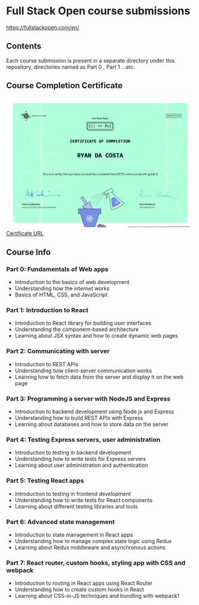 # Full Stack Open course submissions
https://fullstackopen.com/en/

## Contents
Each course submission is present in a separate directory under this repository, directories named as Part 0 , Part 1 ...etc.


## Course Completion Certificate
![course certificate](/certificate-fullstack.png)
[Certificate URL](https://studies.cs.helsinki.fi/stats/api/certificate/fullstackopen/en/ba8b5aded18fc33a664919c3501e4ebc)


## Course Info
### Part 0: Fundamentals of Web apps
- Introduction to the basics of web development
- Understanding how the internet works
- Basics of HTML, CSS, and JavaScript

### Part 1: Introduction to React
- Introduction to React library for building user interfaces
- Understanding the component-based architecture
- Learning about JSX syntax and how to create dynamic web pages

### Part 2: Communicating with server
- Introduction to REST APIs
- Understanding how client-server communication works
- Learning how to fetch data from the server and display it on the web page

### Part 3: Programming a server with NodeJS and Express
- Introduction to backend development using Node.js and Express
- Understanding how to build REST APIs with Express
- Learning about databases and how to store data on the server

### Part 4: Testing Express servers, user administration
- Introduction to testing in backend development
- Understanding how to write tests for Express servers
- Learning about user administration and authentication

### Part 5: Testing React apps
- Introduction to testing in frontend development
- Understanding how to write tests for React components
- Learning about different testing libraries and tools

### Part 6: Advanced state management
- Introduction to state management in React apps
- Understanding how to manage complex state logic using Redux
- Learning about Redux middleware and asynchronous actions

### Part 7: React router, custom hooks, styling app with CSS and webpack
- Introduction to routing in React apps using React Router
- Understanding how to create custom hooks in React
- Learning about CSS-in-JS techniques and bundling with webpack1